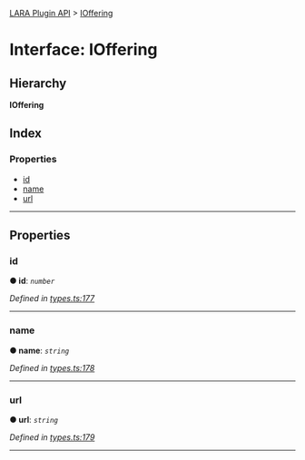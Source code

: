 [LARA Plugin API](../README.md) > [IOffering](../interfaces/ioffering.md)

# Interface: IOffering

## Hierarchy

**IOffering**

## Index

### Properties

* [id](ioffering.md#id)
* [name](ioffering.md#name)
* [url](ioffering.md#url)

---

## Properties

<a id="id"></a>

###  id

**● id**: *`number`*

*Defined in [types.ts:177](../../../lara-typescript/src/plugin-api/types.ts#L177)*

___
<a id="name"></a>

###  name

**● name**: *`string`*

*Defined in [types.ts:178](../../../lara-typescript/src/plugin-api/types.ts#L178)*

___
<a id="url"></a>

###  url

**● url**: *`string`*

*Defined in [types.ts:179](../../../lara-typescript/src/plugin-api/types.ts#L179)*

___

